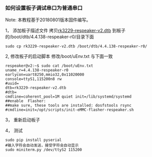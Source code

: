 ### 如何设置板子调试串口为普通串口

Note: 本教程基于20180801版本固件编写。

1， 添加板子描述文件
拷贝[rk3229-respeaker-v2.dtb](https://github.com/respeaker/get_started_with_respeaker/raw/master/docs/ReSpeaker_Core_V2/rk3229-respeaker-v2.dtb)
到板子的/boot/dtb/4.4.138-respeaker-r0/目录下面

```
sudo cp rk3229-respeaker-v2.dtb /boot/dtb/4.4.138-respeaker-r0/
```
2, 修改板子的启动脚本
修改/boot/uEnv.txt 与下面一致
```
respeaker@v2:~$ sudo cat /boot/uEnv.txt 
uname_r=4.4.138-respeaker-r0
earlycon=uart8250,mmio32,0x11020000 
console=ttyS1,115200n8 rw
#uuid=
dtb=rk3229-respeaker-v2.dtb
#dtb=
cmdline=coherent_pool=1M quiet init=/lib/systemd/systemd
##enable  Flasher:
##make sure, these tools are installed: dosfstools rsync
#cmdline=init=/opt/scripts/init-eMMC-flasher-respeaker.sh

```

3， 重新启动板子

4， 测试
```
sudo pip install pyserial
#输入字符会自动发送，接受字符会自动显示
sudo miniterm.py /dev/ttyS2 115200
```

